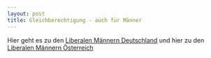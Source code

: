 ```yaml
---
layout: post
title: Gleichberechtigung - auch für Männer
---
```


Hier geht es zu den
[Liberalen Männern Deutschland](http://liberale-maenner.de)
und hier zu den
[Liberalen Männern Österreich](http://liberalemaenner.at)


<amp-img width="600" height="300" layout="responsive" src="http://lorempixel.com/600/300/people"></amp-img>
